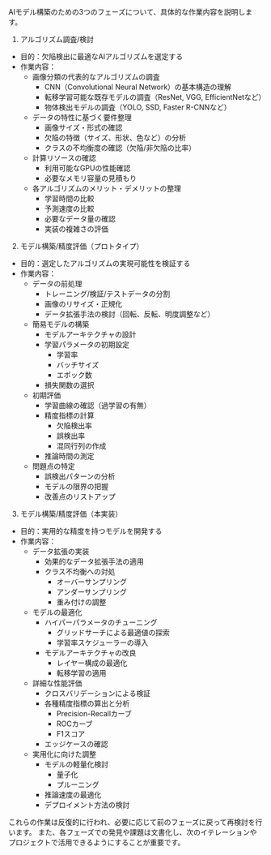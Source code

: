 AIモデル構築のための3つのフェーズについて、具体的な作業内容を説明します。

1. アルゴリズム調査/検討
- 目的：欠陥検出に最適なAIアルゴリズムを選定する
- 作業内容：
  * 画像分類の代表的なアルゴリズムの調査
    - CNN（Convolutional Neural Network）の基本構造の理解
    - 転移学習可能な既存モデルの調査（ResNet, VGG, EfficientNetなど）
    - 物体検出モデルの調査（YOLO, SSD, Faster R-CNNなど）
  * データの特性に基づく要件整理
    - 画像サイズ・形式の確認
    - 欠陥の特徴（サイズ、形状、色など）の分析
    - クラスの不均衡度の確認（欠陥/非欠陥の比率）
  * 計算リソースの確認
    - 利用可能なGPUの性能確認
    - 必要なメモリ容量の見積もり
  * 各アルゴリズムのメリット・デメリットの整理
    - 学習時間の比較
    - 予測速度の比較
    - 必要なデータ量の確認
    - 実装の複雑さの評価

2. モデル構築/精度評価（プロトタイプ）
- 目的：選定したアルゴリズムの実現可能性を検証する
- 作業内容：
  * データの前処理
    - トレーニング/検証/テストデータの分割
    - 画像のリサイズ・正規化
    - データ拡張手法の検討（回転、反転、明度調整など）
  * 簡易モデルの構築
    - モデルアーキテクチャの設計
    - 学習パラメータの初期設定
      * 学習率
      * バッチサイズ
      * エポック数
    - 損失関数の選択
  * 初期評価
    - 学習曲線の確認（過学習の有無）
    - 精度指標の計算
      * 欠陥検出率
      * 誤検出率
      * 混同行列の作成
    - 推論時間の測定
  * 問題点の特定
    - 誤検出パターンの分析
    - モデルの限界の把握
    - 改善点のリストアップ

3. モデル構築/精度評価（本実装）
- 目的：実用的な精度を持つモデルを開発する
- 作業内容：
  * データ拡張の実装
    - 効果的なデータ拡張手法の適用
    - クラス不均衡への対処
      * オーバーサンプリング
      * アンダーサンプリング
      * 重み付けの調整
  * モデルの最適化
    - ハイパーパラメータのチューニング
      * グリッドサーチによる最適値の探索
      * 学習率スケジューラーの導入
    - モデルアーキテクチャの改良
      * レイヤー構成の最適化
      * 転移学習の適用
  * 詳細な性能評価
    - クロスバリデーションによる検証
    - 各種精度指標の算出と分析
      * Precision-Recallカーブ
      * ROCカーブ
      * F1スコア
    - エッジケースの確認
  * 実用化に向けた調整
    - モデルの軽量化検討
      * 量子化
      * プルーニング
    - 推論速度の最適化
    - デプロイメント方法の検討

これらの作業は反復的に行われ、必要に応じて前のフェーズに戻って再検討を行います。
また、各フェーズでの発見や課題は文書化し、次のイテレーションやプロジェクトで活用できるようにすることが重要です。
